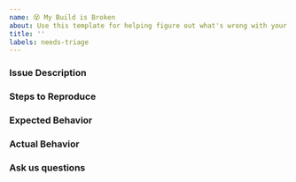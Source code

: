 ```yaml
---
name: 😵 My Build is Broken
about: Use this template for helping figure out what's wrong with your build.
title: ''
labels: needs-triage
---
```


<!-- NOTE: The MSBuild team receives a lot of issues and we need to prioritize them accordingly. Please understand that we may not get to your issue for some time. -->
<!-- This is a template that helps us provide quicker feedback. Please use any relevant sections and delete anything you don't need. -->

<!--
* Here are some useful links to help you figure out what's wrong.
* Our documentation: https://github.com/dotnet/msbuild/blob/main/documentation/README.md
* General Help: https://github.com/dotnet/msbuild/blob/main/documentation/wiki/Something's-wrong-in-my-build.md
* Tips & Tricks: https://github.com/dotnet/msbuild/blob/main/documentation/wiki/MSBuild-Tips-%26-Tricks.md
-->

### Issue Description
<!--
* Please include a clear and concise description of the problem.
-->

### Steps to Reproduce
<!--
* Include as much of the following if possible:

* A minimal sample project that reproduces the issue.
* Your zipped project.
* IDE / CLI steps to create the project and reproduce the behaviour.
* Your command line invocation

If providing steps to reproduce the issue proves difficult, consider attaching a binlog:
[Details on sharing binary logs](https://aka.ms/msbuild/binlog)
[More information on binary logs](https://github.com/dotnet/msbuild/blob/main/documentation/wiki/Binary-Log.md)
NOTE: Binary logs capture environment information. Ensure it does not include any information you don't want to be public before you attach one.
If you want to share one just with Microsoft, you can [report a problem through Visual Studio](https://developercommunity.visualstudio.com/report) and share it privately with Microsoft.
-->

### Expected Behavior
<!--
* Include what you are trying to do, and the expected output or behavior.
-->

### Actual Behavior
<!--
* Include the actual output or behavior.
-->

### Ask us questions
<!--
* We ask that you first browse the above links, as your question may already have been answered.
* Be as detailed as you can with these questions.
-->
